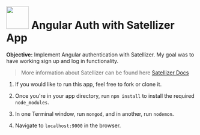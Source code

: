 # <img src="https://cloud.githubusercontent.com/assets/7833470/10899314/63829980-8188-11e5-8cdd-4ded5bcb6e36.png" height="60"> Angular Auth with Satellizer App

**Objective:** Implement Angular authentication with Satellizer. My goal was to have working sign up and log in functionality.


>More information about Satellizer can be found here <a href="https://github.com/sahat/satellizer#authloginuser-options" target="_blank">Satellizer Docs</a>

1. If you would like to run this app, feel free to fork or clone it.

2. Once you're in your app directory, run `npm install` to install the required `node_modules`.

3. In one Terminal window, run `mongod`, and in another, run `nodemon`.

4. Navigate to `localhost:9000` in the browser. 
